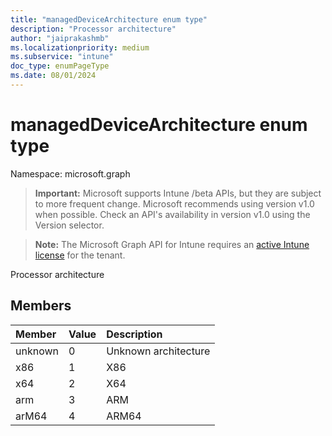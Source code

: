 ```yaml
---
title: "managedDeviceArchitecture enum type"
description: "Processor architecture"
author: "jaiprakashmb"
ms.localizationpriority: medium
ms.subservice: "intune"
doc_type: enumPageType
ms.date: 08/01/2024
---
```


# managedDeviceArchitecture enum type

Namespace: microsoft.graph
> **Important:** Microsoft supports Intune /beta APIs, but they are subject to more frequent change. Microsoft recommends using version v1.0 when possible. Check an API's availability in version v1.0 using the Version selector.

> **Note:** The Microsoft Graph API for Intune requires an [active Intune license](https://go.microsoft.com/fwlink/?linkid=839381) for the tenant.


Processor architecture

## Members
|Member|Value|Description|
|:---|:---|:---|
|unknown|0|Unknown architecture|
|x86|1|X86|
|x64|2|X64|
|arm|3|ARM|
|arM64|4|ARM64|
